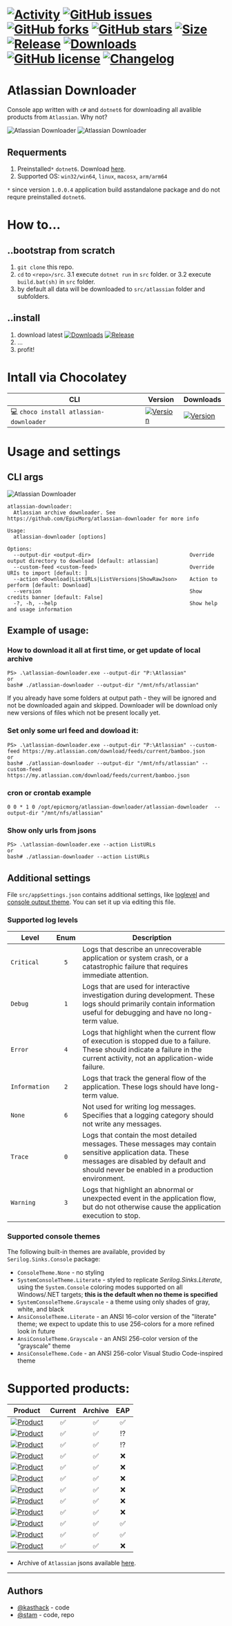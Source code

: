 # [![Activity](https://img.shields.io/github/commit-activity/m/EpicMorg/atlassian-downloader?label=commits&style=flat-square)](https://github.com/EpicMorg/atlassian-downloader/commits) [![GitHub issues](https://img.shields.io/github/issues/EpicMorg/atlassian-downloader.svg?style=popout-square)](https://github.com/EpicMorg/atlassian-downloader/issues) [![GitHub forks](https://img.shields.io/github/forks/EpicMorg/atlassian-downloader.svg?style=popout-square)](https://github.com/EpicMorg/atlassian-downloader/network) [![GitHub stars](https://img.shields.io/github/stars/EpicMorg/atlassian-downloader.svg?style=popout-square)](https://github.com/EpicMorg/atlassian-downloader/stargazers)  [![Size](https://img.shields.io/github/repo-size/EpicMorg/atlassian-downloader?label=size&style=flat-square)](https://github.com/EpicMorg/atlassian-downloader/archive/master.zip) [![Release](https://img.shields.io/github/v/release/EpicMorg/atlassian-downloader?style=flat-square)](https://github.com/EpicMorg/atlassian-downloader/releases) [![Downloads](https://img.shields.io/github/downloads/EpicMorg/atlassian-downloader/total.svg?style=flat-square)](https://github.com/EpicMorg/atlassian-downloader/releases) [![GitHub license](https://img.shields.io/github/license/EpicMorg/atlassian-downloader.svg?style=popout-square)](LICENSE.md) [![Changelog](https://img.shields.io/badge/Changelog-yellow.svg?style=popout-square)](CHANGELOG.md)

# Atlassian Downloader

Console app written with `c#` and `dotnet6` for downloading all avalible products from `Atlassian`. Why not?

![Atlassian Downloader](https://rawcdn.githack.com/EpicMorg/atlassian-downloader/87f1d7fd4e3f22b29b4be87d02d80dd0b3e0280e/.github/media/screenshot-01.png)
![Atlassian Downloader](https://rawcdn.githack.com/EpicMorg/atlassian-downloader/87f1d7fd4e3f22b29b4be87d02d80dd0b3e0280e/.github/media/screenshot-03.png)

## Requerments
1. Preinstalled`*` `dotnet6`. Download [here](https://dotnet.microsoft.com/download/dotnet/6.0).
2. Supported OS: `win32/win64`, `linux`, `macosx`, `arm/arm64`

`*` since version `1.0.0.4` application build asstandalone package and do not requre preinstalled `dotnet6`.

# How to...
## ..bootstrap from scratch
1. `git clone` this repo.
2. `cd` to `<repo>/src`.
3.1 execute `dotnet run` in `src` folder.
or
3.2 execute `build.bat(sh)` in `src` folder.
4. by default all data will be downloaded to `src/atlassian` folder and subfolders.

## ..install
1. download latest [![Downloads](https://img.shields.io/github/downloads/EpicMorg/atlassian-downloader/total.svg?style=flat-square)](https://github.com/EpicMorg/atlassian-downloader/releases) [![Release](https://img.shields.io/github/v/release/EpicMorg/atlassian-downloader?style=flat-square)](https://github.com/EpicMorg/atlassian-downloader/releases)
2. ...
3. profit!

# Intall via Chocolatey
| CLI | Version   | Downloads
| ------  | ------ | ------ 
| :computer: `choco install atlassian-downloader` |  [![Version](https://img.shields.io/chocolatey/v/atlassian-downloader?label=version&style=for-the-badge)](https://chocolatey.org/packages/atlassian-downloader/) | [![Version](https://img.shields.io/chocolatey/dt/atlassian-downloader?style=for-the-badge)](https://chocolatey.org/packages/atlassian-downloader/) 


# Usage and settings
## CLI args

![Atlassian Downloader](https://rawcdn.githack.com/EpicMorg/atlassian-downloader/87f1d7fd4e3f22b29b4be87d02d80dd0b3e0280e/.github/media/screenshot-02.png)

```
atlassian-downloader:
  Atlassian archive downloader. See https://github.com/EpicMorg/atlassian-downloader for more info

Usage:
  atlassian-downloader [options]

Options:
  --output-dir <output-dir>                                Override output directory to download [default: atlassian]
  --custom-feed <custom-feed>                              Override URIs to import [default: ]
  --action <Download|ListURLs|ListVersions|ShowRawJson>    Action to perform [default: Download]
  --version                                                Show credits banner [default: False]
  -?, -h, --help                                           Show help and usage information
```

## Example of usage:

### How to download it all at first time, or get update of local archive
```
PS> .\atlassian-downloader.exe --output-dir "P:\Atlassian"
or
bash# ./atlassian-downloader --output-dir "/mnt/nfs/atlassian"
```
If you already have some folders at output path - they will be ignored and not be downloaded again and skipped. Downloader will be download only new versions of files which not be present locally yet.

### Set only some url feed and dowload it:
```
PS> .\atlassian-downloader.exe --output-dir "P:\Atlassian" --custom-feed https://my.atlassian.com/download/feeds/current/bamboo.json
or
bash# ./atlassian-downloader --output-dir "/mnt/nfs/atlassian" --custom-feed https://my.atlassian.com/download/feeds/current/bamboo.json
```

### cron or crontab example
``` 
0 0 * 1 0 /opt/epicmorg/atlassian-downloader/atlassian-downloader  --output-dir "/mnt/nfs/atlassian"
```
### Show only urls from jsons
```
PS> .\atlassian-downloader.exe --action ListURLs
or
bash# ./atlassian-downloader --action ListURLs
```

## Additional settings
File `src/appSettings.json` contains additional settings, like [loglevel](https://docs.microsoft.com/en-us/dotnet/api/microsoft.extensions.logging.loglevel?view=dotnet-plat-ext-5.0#fields) and [console output theme](https://github.com/serilog/serilog-sinks-console). You can set it up via editing this file.

### Supported log levels
| Level | Enum | Description
|-------------|:-------------:|-------------|
| `Critical` | `5` | Logs that describe an unrecoverable application or system crash, or a catastrophic failure that requires immediate attention.
| `Debug`	| `1` | Logs that are used for interactive investigation during development. These logs should primarily contain information useful for debugging and have no long-term value.
| `Error` | `4` | Logs that highlight when the current flow of execution is stopped due to a failure. These should indicate a failure in the current activity, not an application-wide failure.
| `Information` | `2` | Logs that track the general flow of the application. These logs should have long-term value.
| `None` | `6` | Not used for writing log messages. Specifies that a logging category should not write any messages.
| `Trace`	| `0` | Logs that contain the most detailed messages. These messages may contain sensitive application data. These messages are disabled by default and should never be enabled in a production environment.
| `Warning` | `3` | Logs that highlight an abnormal or unexpected event in the application flow, but do not otherwise cause the application execution to stop.

### Supported console themes
The following built-in themes are available, provided by `Serilog.Sinks.Console` package:

 * `ConsoleTheme.None` - no styling
 * `SystemConsoleTheme.Literate` - styled to replicate _Serilog.Sinks.Literate_, using the `System.Console` coloring modes supported on all Windows/.NET targets; **this is the default when no theme is specified**
 * `SystemConsoleTheme.Grayscale` - a theme using only shades of gray, white, and black
 * `AnsiConsoleTheme.Literate` - an ANSI 16-color version of the "literate" theme; we expect to update this to use 256-colors for a more refined look in future
 * `AnsiConsoleTheme.Grayscale` - an ANSI 256-color version of the "grayscale" theme
 * `AnsiConsoleTheme.Code` - an ANSI 256-color Visual Studio Code-inspired theme

# Supported products:

| Product | Current | Archive | EAP  |
|-------------|:-------------:|:-------------:|:-------------:|
| [![Product](https://img.shields.io/static/v1?label=Atlassian&message=Bamboo&color=bright%20green&style=for-the-badge)](https://www.atlassian.com/software/bamboo) | :white_check_mark: | :white_check_mark: | :white_check_mark: |
| [![Product](https://img.shields.io/static/v1?label=Atlassian&message=Bitbucket%20(Stash)&color=bright%20green&style=for-the-badge)](https://www.atlassian.com/software/bitbucket) | :white_check_mark: | :white_check_mark: | :interrobang: |
| [![Product](https://img.shields.io/static/v1?label=Atlassian&message=Bitbucket%20(Mesh)&color=bright%20green&style=for-the-badge)](https://confluence.atlassian.com/bitbucketserver/bitbucket-mesh-compatibility-matrix-1127254859.html) | :white_check_mark: | :white_check_mark: | :interrobang: |
| [![Product](https://img.shields.io/static/v1?label=Atlassian&message=Clover&color=bright%20green&style=for-the-badge)](https://www.atlassian.com/software/clover) | :white_check_mark: | :white_check_mark: | :x: |
| [![Product](https://img.shields.io/static/v1?label=Atlassian&message=Confluence&color=bright%20green&style=for-the-badge)](https://www.atlassian.com/software/confluence) | :white_check_mark: | :white_check_mark: | :x: |
| [![Product](https://img.shields.io/static/v1?label=Atlassian&message=Crowd&color=bright%20green&style=for-the-badge)](https://www.atlassian.com/software/crowd) | :white_check_mark: | :white_check_mark: | :x: |
| [![Product](https://img.shields.io/static/v1?label=Atlassian&message=Crucible&color=bright%20green&style=for-the-badge)](https://www.atlassian.com/software/crucible) | :white_check_mark: | :white_check_mark: | :x: |
| [![Product](https://img.shields.io/static/v1?label=Atlassian&message=FishEye&color=bright%20green&style=for-the-badge)](https://www.atlassian.com/software/fisheye) | :white_check_mark: | :white_check_mark: | :x: |
| [![Product](https://img.shields.io/static/v1?label=Atlassian&message=Jira%20Core&color=bright%20green&style=for-the-badge)](https://www.atlassian.com/software/jira/core) | :white_check_mark: | :white_check_mark: | :x: |
| [![Product](https://img.shields.io/static/v1?label=Atlassian&message=Jira%20Software&color=bright%20green&style=for-the-badge)](https://www.atlassian.com/software/jira) | :white_check_mark: | :white_check_mark: | :white_check_mark: |
| [![Product](https://img.shields.io/static/v1?label=Atlassian&message=Jira%20Servicedesk&color=bright%20green&style=for-the-badge)](https://www.atlassian.com/software/jira/service-management) | :white_check_mark: | :white_check_mark: | :white_check_mark: |
| [![Product](https://img.shields.io/static/v1?label=Atlassian&message=SourceTree&color=bright%20green&style=for-the-badge)](https://www.atlassian.com/software/sourcetree) | :white_check_mark: | :white_check_mark: | :x: |

* Archive of `Atlassian` jsons available [here](https://github.com/EpicMorg/atlassian-json).

------

## Authors
* [@kasthack](https://github.com/kasthack) - code
* [@stam](https://github.com/stamepicmorg) - code, repo
